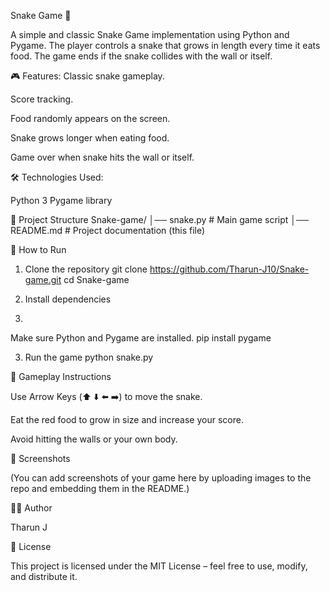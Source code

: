 Snake Game 🐍

A simple and classic Snake Game implementation using Python and Pygame.
The player controls a snake that grows in length every time it eats food. The game ends if the snake collides with the wall or itself.

🎮 Features:
Classic snake gameplay.

Score tracking.

Food randomly appears on the screen.

Snake grows longer when eating food.

Game over when snake hits the wall or itself.

🛠️ Technologies Used:

Python 3
Pygame library

📂 Project Structure
Snake-game/
│── snake.py          # Main game script
│── README.md         # Project documentation (this file)

🚀 How to Run
1. Clone the repository
git clone https://github.com/Tharun-J10/Snake-game.git
cd Snake-game

2. Install dependencies
3. 
Make sure Python and Pygame are installed.
pip install pygame

3. Run the game
python snake.py

🎯 Gameplay Instructions

Use Arrow Keys (⬆️ ⬇️ ⬅️ ➡️) to move the snake.

Eat the red food to grow in size and increase your score.

Avoid hitting the walls or your own body.

📸 Screenshots

(You can add screenshots of your game here by uploading images to the repo and embedding them in the README.)

🧑‍💻 Author

Tharun J

📜 License

This project is licensed under the MIT License – feel free to use, modify, and distribute it.
